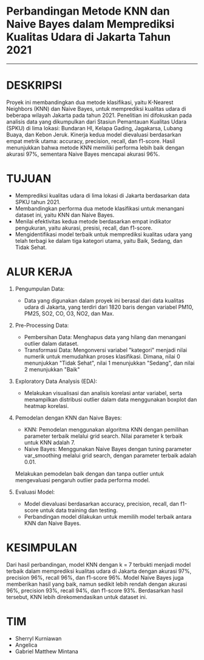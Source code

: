 # Perbandingan Metode KNN dan Naive Bayes dalam Memprediksi Kualitas Udara di Jakarta Tahun 2021 
--------

# DESKRIPSI 
Proyek ini membandingkan dua metode klasifikasi, yaitu K-Nearest Neighbors (KNN) dan Naive Bayes, untuk memprediksi kualitas udara di beberapa wilayah Jakarta pada tahun 2021. Penelitian ini difokuskan pada analisis data yang dikumpulkan dari Stasiun Pemantauan Kualitas Udara (SPKU) di lima lokasi: Bundaran HI, Kelapa Gading, Jagakarsa, Lubang Buaya, dan Kebon Jeruk. Kinerja kedua model dievaluasi berdasarkan empat metrik utama: accuracy, precision, recall, dan f1-score. Hasil menunjukkan bahwa metode KNN memiliki performa lebih baik dengan akurasi 97%, sementara Naive Bayes mencapai akurasi 96%.

# TUJUAN 
- Memprediksi kualitas udara di lima lokasi di Jakarta berdasarkan data SPKU tahun 2021.
- Membandingkan performa dua metode klasifikasi untuk menangani dataset ini, yaitu KNN dan Naive Bayes. 
- Menilai efektivitas kedua metode berdasarkan empat indikator pengukuran, yaitu akurasi, presisi, recall, dan f1-score.
- Mengidentifikasi model terbaik untuk memprediksi kualitas udara yang telah terbagi ke dalam tiga kategori utama, yaitu Baik, Sedang, dan Tidak Sehat.

# ALUR KERJA 
1. Pengumpulan Data:

   - Data yang digunakan dalam proyek ini berasal dari data kualitas udara di Jakarta, yang terdiri dari 1820 baris dengan variabel PM10, PM25, SO2, CO, O3, NO2, dan Max.
2. Pre-Processing Data:
   - Pembersihan Data: Menghapus data yang hilang dan menangani outlier dalam dataset.
   - Transformasi Data: Mengonversi variabel "kategori" menjadi nilai numerik untuk memudahkan proses klasifikasi. Dimana, nilai 0 menunjukkan "Tidak Sehat", nilai 1 menunjukkan "Sedang", dan nilai 2 menunjukkan "Baik" 
3. Exploratory Data Analysis (EDA):
   - Melakukan visualisasi dan analisis korelasi antar variabel, serta menampilkan distribusi outlier dalam data menggunakan boxplot dan heatmap korelasi.
4. Pemodelan dengan KNN dan Naive Bayes:

   - KNN: Pemodelan menggunakan algoritma KNN dengan pemilihan parameter terbaik melalui grid search. Nilai parameter k terbaik untuk KNN adalah 7.
   - Naive Bayes: Menggunakan Naive Bayes dengan tuning parameter var_smoothing melalui grid search, dengan parameter terbaik adalah 0.01.
   
   Melakukan pemodelan baik dengan dan tanpa outlier untuk mengevaluasi pengaruh outlier pada performa model.
5. Evaluasi Model:

   - Model dievaluasi berdasarkan accuracy, precision, recall, dan f1-score untuk data training dan testing.
   - Perbandingan model dilakukan untuk memilih model terbaik antara KNN dan Naive Bayes.
  
# KESIMPULAN 
Dari hasil perbandingan, model KNN dengan k = 7 terbukti menjadi model terbaik dalam memprediksi kualitas udara di Jakarta dengan akurasi 97%, precision 96%, recall 96%, dan f1-score 96%. Model Naive Bayes juga memberikan hasil yang baik, namun sedikit lebih rendah dengan akurasi 96%, precision 93%, recall 94%, dan f1-score 93%. Berdasarkan hasil tersebut, KNN lebih direkomendasikan untuk dataset ini.
  
# TIM 
- Sherryl Kurniawan
- Angelica
- Gabriel Matthew Mintana 
